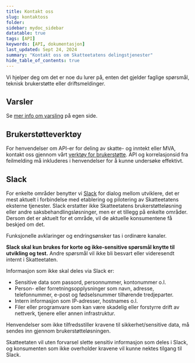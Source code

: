 ```yaml
---
title: Kontakt oss
slug: kontaktoss
folder: 
sidebar: mydoc_sidebar
datatable: true
tags: [API]
keywords: [API, dokumentasjon]
last_updated: Sept 24, 2024
summary: "Kontakt oss om Skatteetatens delingstjenester"
hide_table_of_contents: true
---
```

Vi hjelper deg om det er noe du lurer på, enten det gjelder faglige spørsmål, teknisk brukerstøtte eller driftsmeldinger.

## Varsler

Se [mer info om varsling](/om/varsler) på egen side.

## Brukerstøtteverktøy

For henvendelser om API-er for deling av skatte- og inntekt eller MVA, kontakt oss gjennom vårt [verktøy for brukerstøtte](https://www.skatteetaten.no/deling/kontakt/). API og korrelasjonsid fra feilmelding må inkluderes i henvendelser for å kunne undersøke effektivt.

## Slack

For enkelte områder benytter vi [Slack](https://skatteetaten.slack.com) for dialog mellom utviklere, det er mest aktuelt i forbindelse med etablering og pilotering av Skatteetatens eksterne tjenester.
Slack erstatter ikke Skatteetatens brukerstøtteløsning eller andre saksbehandlingsløsninger, men er et tillegg på enkelte områder. Dersom det er aktuelt for et område, vil de aktuelle konsumentene få beskjed om det.

Funksjonelle avklaringer og endringsønsker tas i ordinære kanaler.

__Slack skal kun brukes for korte og ikke-sensitive spørsmål knytte til utvikling og test.__ Andre spørsmål vil ikke bli besvart eller videresendt internt i Skatteetaten.

Informasjon som ikke skal deles via Slack er:
* Sensitive data som passord, personnummer, kontonummer o.l.
* Person- eller forretningsopplysninger som navn, adresse, telefonnummer, e-post og fødselsnummer tilhørende tredjeparter.
* Intern informasjon som IP-adresser, hostnames o.l.
* Filer eller programvare som kan være skadelig eller forstyrre drift av nettverk, tjenere eller annen infrastruktur.

Henvendelser som ikke tilfredsstiller kravene til sikkerhet/sensitive data, må sendes inn gjennom brukerstøtteløsningen. 

Skatteetaten vil uten forvarsel slette sensitiv informasjon som deles i Slack, og konsumenten som ikke overholder kravene vil kunne nektes tilgang til Slack.


